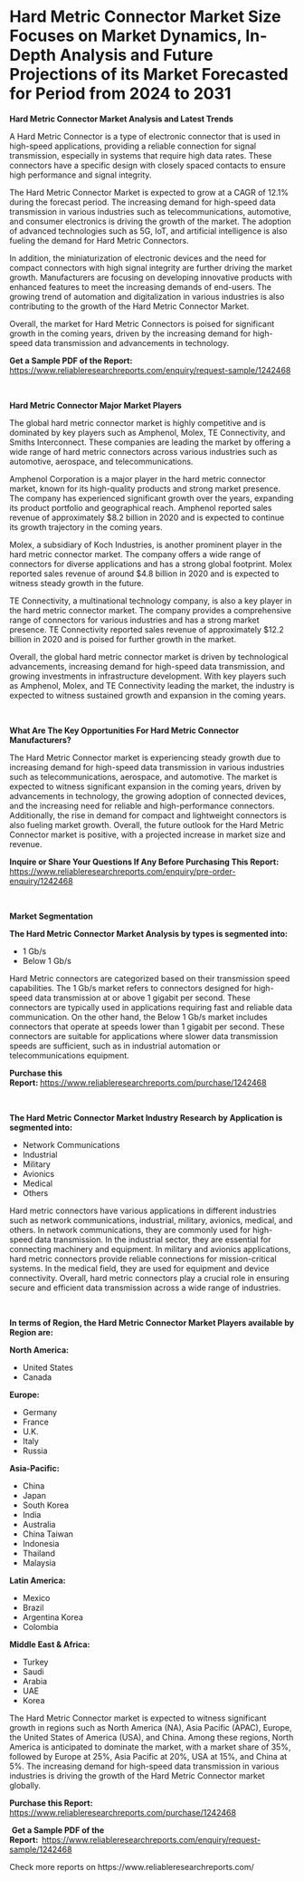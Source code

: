 <p><h1>Hard Metric Connector Market Size Focuses on Market Dynamics, In-Depth Analysis and Future Projections of its Market Forecasted for Period from 2024 to 2031</h1></p><p><strong>Hard Metric Connector Market Analysis and Latest Trends</strong></p>
<p><p>A Hard Metric Connector is a type of electronic connector that is used in high-speed applications, providing a reliable connection for signal transmission, especially in systems that require high data rates. These connectors have a specific design with closely spaced contacts to ensure high performance and signal integrity.</p><p>The Hard Metric Connector Market is expected to grow at a CAGR of 12.1% during the forecast period. The increasing demand for high-speed data transmission in various industries such as telecommunications, automotive, and consumer electronics is driving the growth of the market. The adoption of advanced technologies such as 5G, IoT, and artificial intelligence is also fueling the demand for Hard Metric Connectors.</p><p>In addition, the miniaturization of electronic devices and the need for compact connectors with high signal integrity are further driving the market growth. Manufacturers are focusing on developing innovative products with enhanced features to meet the increasing demands of end-users. The growing trend of automation and digitalization in various industries is also contributing to the growth of the Hard Metric Connector Market.</p><p>Overall, the market for Hard Metric Connectors is poised for significant growth in the coming years, driven by the increasing demand for high-speed data transmission and advancements in technology.</p></p>
<p><strong>Get a Sample PDF of the Report:&nbsp;</strong> <a href="https://www.reliableresearchreports.com/enquiry/request-sample/1242468">https://www.reliableresearchreports.com/enquiry/request-sample/1242468</a></p>
<p>&nbsp;</p>
<p><strong>Hard Metric Connector Major Market Players</strong></p>
<p><p>The global hard metric connector market is highly competitive and is dominated by key players such as Amphenol, Molex, TE Connectivity, and Smiths Interconnect. These companies are leading the market by offering a wide range of hard metric connectors across various industries such as automotive, aerospace, and telecommunications.</p><p>Amphenol Corporation is a major player in the hard metric connector market, known for its high-quality products and strong market presence. The company has experienced significant growth over the years, expanding its product portfolio and geographical reach. Amphenol reported sales revenue of approximately $8.2 billion in 2020 and is expected to continue its growth trajectory in the coming years.</p><p>Molex, a subsidiary of Koch Industries, is another prominent player in the hard metric connector market. The company offers a wide range of connectors for diverse applications and has a strong global footprint. Molex reported sales revenue of around $4.8 billion in 2020 and is expected to witness steady growth in the future.</p><p>TE Connectivity, a multinational technology company, is also a key player in the hard metric connector market. The company provides a comprehensive range of connectors for various industries and has a strong market presence. TE Connectivity reported sales revenue of approximately $12.2 billion in 2020 and is poised for further growth in the market.</p><p>Overall, the global hard metric connector market is driven by technological advancements, increasing demand for high-speed data transmission, and growing investments in infrastructure development. With key players such as Amphenol, Molex, and TE Connectivity leading the market, the industry is expected to witness sustained growth and expansion in the coming years.</p></p>
<p>&nbsp;</p>
<p><strong>What Are The Key Opportunities For Hard Metric Connector Manufacturers?</strong></p>
<p><p>The Hard Metric Connector market is experiencing steady growth due to increasing demand for high-speed data transmission in various industries such as telecommunications, aerospace, and automotive. The market is expected to witness significant expansion in the coming years, driven by advancements in technology, the growing adoption of connected devices, and the increasing need for reliable and high-performance connectors. Additionally, the rise in demand for compact and lightweight connectors is also fueling market growth. Overall, the future outlook for the Hard Metric Connector market is positive, with a projected increase in market size and revenue.</p></p>
<p><strong>Inquire or Share Your Questions If Any Before Purchasing This Report:</strong> <a href="https://www.reliableresearchreports.com/enquiry/pre-order-enquiry/1242468">https://www.reliableresearchreports.com/enquiry/pre-order-enquiry/1242468</a></p>
<p>&nbsp;</p>
<p><strong>Market Segmentation</strong></p>
<p><strong>The Hard Metric Connector Market Analysis by types is segmented into:</strong></p>
<p><ul><li>1 Gb/s</li><li>Below 1 Gb/s</li></ul></p>
<p><p>Hard Metric connectors are categorized based on their transmission speed capabilities. The 1 Gb/s market refers to connectors designed for high-speed data transmission at or above 1 gigabit per second. These connectors are typically used in applications requiring fast and reliable data communication. On the other hand, the Below 1 Gb/s market includes connectors that operate at speeds lower than 1 gigabit per second. These connectors are suitable for applications where slower data transmission speeds are sufficient, such as in industrial automation or telecommunications equipment.</p></p>
<p><strong>Purchase this Report:&nbsp;</strong><a href="https://www.reliableresearchreports.com/purchase/1242468">https://www.reliableresearchreports.com/purchase/1242468</a></p>
<p>&nbsp;</p>
<p><strong>The Hard Metric Connector Market Industry Research by Application is segmented into:</strong></p>
<p><ul><li>Network Communications</li><li>Industrial</li><li>Military</li><li>Avionics</li><li>Medical</li><li>Others</li></ul></p>
<p><p>Hard metric connectors have various applications in different industries such as network communications, industrial, military, avionics, medical, and others. In network communications, they are commonly used for high-speed data transmission. In the industrial sector, they are essential for connecting machinery and equipment. In military and avionics applications, hard metric connectors provide reliable connections for mission-critical systems. In the medical field, they are used for equipment and device connectivity. Overall, hard metric connectors play a crucial role in ensuring secure and efficient data transmission across a wide range of industries.</p></p>
<p>&nbsp;</p>
<p><strong>In terms of Region, the Hard Metric Connector Market Players available by Region are:</strong></p>
<p>
    <p> <strong> North America: </strong>
        <ul>
            <li>United States</li>
            <li>Canada</li>
        </ul>
        </p> 
    <p> <strong> Europe: </strong>
        <ul>
            <li>Germany</li>
            <li>France</li>
            <li>U.K.</li>
            <li>Italy</li>
            <li>Russia</li>
        </ul>
        </p> 
    <p> <strong> Asia-Pacific: </strong>
        <ul>
            <li>China</li>
            <li>Japan</li>
            <li>South Korea</li>
            <li>India</li>
            <li>Australia</li>
            <li>China Taiwan</li>
            <li>Indonesia</li>
            <li>Thailand</li>
            <li>Malaysia</li>
        </ul>
        </p> 
    <p> <strong> Latin America: </strong>
        <ul>
            <li>Mexico</li>
            <li>Brazil</li>
            <li>Argentina Korea</li>
            <li>Colombia</li>
        </ul>
        </p> 
    <p> <strong> Middle East & Africa: </strong>
        <ul>
            <li>Turkey</li>
            <li>Saudi</li>
            <li>Arabia</li>
            <li>UAE</li>
            <li>Korea</li>
        </ul>
    </p>
    </p>
<p><p>The Hard Metric Connector market is expected to witness significant growth in regions such as North America (NA), Asia Pacific (APAC), Europe, the United States of America (USA), and China. Among these regions, North America is anticipated to dominate the market, with a market share of 35%, followed by Europe at 25%, Asia Pacific at 20%, USA at 15%, and China at 5%. The increasing demand for high-speed data transmission in various industries is driving the growth of the Hard Metric Connector market globally.</p></p>
<p><strong>Purchase this Report: </strong><a href="https://www.reliableresearchreports.com/purchase/1242468">https://www.reliableresearchreports.com/purchase/1242468</a></p>
<p>&nbsp;<strong>Get a Sample PDF of the Report:&nbsp;&nbsp;</strong><a href="https://www.reliableresearchreports.com/enquiry/request-sample/1242468">https://www.reliableresearchreports.com/enquiry/request-sample/1242468</a></p>
<p><strong></strong></p>
<p>Check more reports on https://www.reliableresearchreports.com/</p>